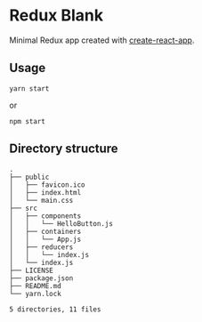 
# Redux Blank

Minimal Redux app created with [create-react-app].

## Usage

```
yarn start
```

or


```
npm start
```

## Directory structure

```
.
├── public
│   ├── favicon.ico
│   ├── index.html
│   └── main.css
├── src
│   ├── components
│   │   └── HelloButton.js
│   ├── containers
│   │   └── App.js
│   ├── reducers
│   │   └── index.js
│   └── index.js
├── LICENSE
├── package.json
├── README.md
└── yarn.lock

5 directories, 11 files
```

[create-react-app]: https://github.com/facebookincubator/create-react-app "a node.js script"
